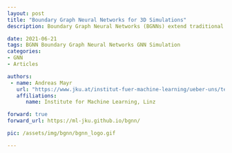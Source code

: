 ```yaml
---
layout: post
title: "Boundary Graph Neural Networks for 3D Simulations"
description: Boundary Graph Neural Networks (BGNNs) extend traditional GNNs, such that the networks are capable of learning particle - wall interactions by dynamically inserting (virtual particle) nodes, if a particle is near a wall. BGNNs have learned to accurately reproduce 3D granular flows over hundreds of thousands of simulation timesteps, and most notably particles completely stay within the geometric objects without using handcrafted conditions or restrictions.

date: 2021-06-21
tags: BGNN Boundary Graph Neural Networks GNN Simulation
categories:
- GNN
- Articles

authors:
 - name: Andreas Mayr
   url: "https://www.jku.at/institut-fuer-machine-learning/ueber-uns/team/dipl-ing-andreas-mayr-msc/"
   affiliations:
      name: Institute for Machine Learning, Linz

forward: true
forward_url: https://ml-jku.github.io/bgnn/

pic: /assets/img/bgnn/bgnn_logo.gif

---
```

